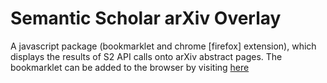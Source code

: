 # Semantic Scholar arXiv Overlay

A javascript package (bookmarklet and chrome [firefox] extension), which
displays the results of S2 API calls onto arXiv abstract pages. The bookmarklet
can be added to the browser by visiting
[here](https://mattbierbaum.github.io/semantic-scholar-arxiv-overlay/static/index.html)
